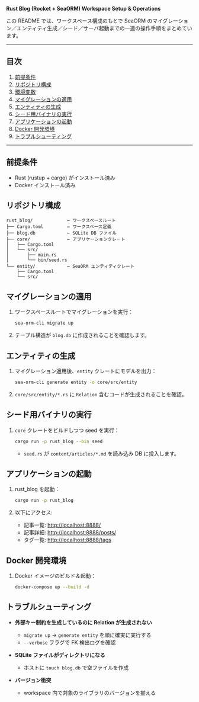 **Rust Blog (Rocket + SeaORM) Workspace Setup & Operations**

この README では、ワークスペース構成のもとで SeaORM のマイグレーション／エンティティ生成／シード／サーバ起動までの一連の操作手順をまとめています。

---

## 目次

1. [前提条件](#前提条件)
2. [リポジトリ構成](#リポジトリ構成)
3. [環境変数](#環境変数)
4. [マイグレーションの適用](#マイグレーションの適用)
5. [エンティティの生成](#エンティティの生成)
6. [シード用バイナリの実行](#シード用バイナリの実行)
7. [アプリケーションの起動](#アプリケーションの起動)
8. [Docker 開発環境](#docker-開発環境)
9. [トラブルシューティング](#トラブルシューティング)

---

## 前提条件

- Rust (rustup + cargo) がインストール済み
- Docker インストール済み

## リポジトリ構成

```
rust_blog/             ← ワークスペースルート
├── Cargo.toml         ← ワークスペース定義
├── blog.db            ← SQLite DB ファイル
├── core/              ← アプリケーションクレート
│   ├── Cargo.toml
│   └── src/
│       ├── main.rs
│       └── bin/seed.rs
└── entity/            ← SeaORM エンティティクレート
    ├── Cargo.toml
    └── src/
```

## マイグレーションの適用

1. ワークスペースルートでマイグレーションを実行：

   ```bash
   sea-orm-cli migrate up
   ```

2. テーブル構造が `blog.db` に作成されることを確認します。

## エンティティの生成

1. マイグレーション適用後、`entity` クレートにモデルを出力：

   ```bash
   sea-orm-cli generate entity -o core/src/entity
   ```

2. `core/src/entity/*.rs` に `Relation` 含むコードが生成されることを確認。

## シード用バイナリの実行

1. `core` クレートをビルドしつつ seed を実行：

   ```bash
   cargo run -p rust_blog --bin seed
   ```

   - `seed.rs` が `content/articles/*.md` を読み込み DB に投入します。

## アプリケーションの起動

1. rust_blog を起動：

   ```bash
   cargo run -p rust_blog
   ```

2. 以下にアクセス:

   - 記事一覧: [http://localhost:8888/](http://localhost:8000/)
   - 記事詳細: [http://localhost:8888/posts/](http://localhost:8000/posts/<slug>)
   - タグ一覧: [http://localhost:8888/tags](http://localhost:8000/tags)

## Docker 開発環境

1. Docker イメージのビルド＆起動：

   ```bash
   docker-compose up --build -d
   ```

## トラブルシューティング

- **外部キー制約を生成しているのに Relation が生成されない**

  - `migrate up` → `generate entity` を順に確実に実行する
  - `--verbose` フラグで FK 検出ログを確認

- **SQLite ファイルがディレクトリになる**

  - ホストに `touch blog.db` で空ファイルを作成

- **バージョン衝突**

  - workspace 内で対象のライブラリのバージョンを揃える
